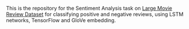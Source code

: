 This is the repository for the Sentiment Analysis task on [Large Movie Review Dataset](http://ai.stanford.edu/~amaas/data/sentiment/) for classifying positive and negative reviews, using LSTM networks, TensorFlow and GloVe embedding.
